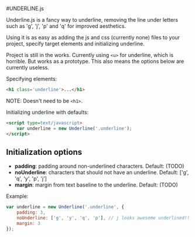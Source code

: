 #UNDERLINE.js

Underline.js is a fancy way to underline, removing the line under letters such as 'g', 'j', 'p' and 'q' for improved aesthetics.

Using it is as easy as adding the js and css (currently none) files to your project, specify target elements and initializing underline.

Project is still in the works. Currently using ```<u>``` for underline, which is horrible. But works as a prototype. This also means the options below are currently useless.

Specifying elements:
```html
<h1 class='underline'>...</h1>
```
NOTE: Doesn't need to be ```<h1>```.

Initializing underline with defaults:
```html
<script type=text/javascript>
    var underline = new Underline('.underline');
</script>
```

## Initialization options
* __padding__: padding around non-underlined characters. Default: (TODO)
* __noUnderline__: characters that should not have an underline. Default: ['g', 'q', 'y', 'p', 'j']
* __margin__: margin from text baseline to the underline. Default: (TODO)

Example: 
```javascript
var underline = new Underline('.underline', {
    padding: 3,
    noUnderline: ['g', 'y', 'q', 'p'], // j looks awesome underlined!!
    margin: 3
});
```
